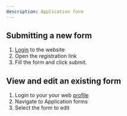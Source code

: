 ```yaml
---
description: Application form
---
```


## Submitting a new form

1. [Login](https://ipbes.net/user/login) to the website
2. Open the registration link
3. Fill the form and click submit.

## View and edit an existing form

1. Login to your your web [profile](https://ipbes.net/user)
2. Navigate to Application forms
3. Select the form to edit